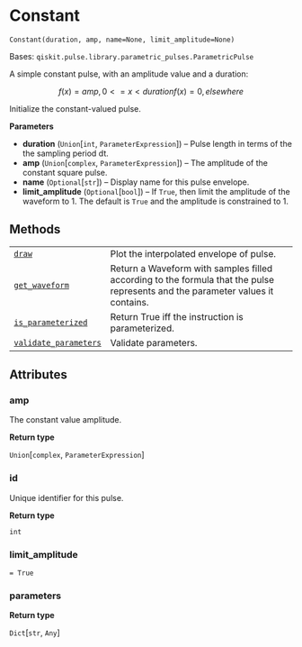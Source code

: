 # Constant

<span id="undefined" />

`Constant(duration, amp, name=None, limit_amplitude=None)`

Bases: `qiskit.pulse.library.parametric_pulses.ParametricPulse`

A simple constant pulse, with an amplitude value and a duration:

$$
f(x) = amp    ,  0 <= x < duration
f(x) = 0      ,  elsewhere
$$

Initialize the constant-valued pulse.

**Parameters**

*   **duration** (`Union`\[`int`, `ParameterExpression`]) – Pulse length in terms of the the sampling period dt.
*   **amp** (`Union`\[`complex`, `ParameterExpression`]) – The amplitude of the constant square pulse.
*   **name** (`Optional`\[`str`]) – Display name for this pulse envelope.
*   **limit\_amplitude** (`Optional`\[`bool`]) – If `True`, then limit the amplitude of the waveform to 1. The default is `True` and the amplitude is constrained to 1.

## Methods

|                                                                                                                                                                                  |                                                                                                                                |
| -------------------------------------------------------------------------------------------------------------------------------------------------------------------------------- | ------------------------------------------------------------------------------------------------------------------------------ |
| [`draw`](qiskit.pulse.library.Constant.draw#qiskit.pulse.library.Constant.draw "qiskit.pulse.library.Constant.draw")                                                             | Plot the interpolated envelope of pulse.                                                                                       |
| [`get_waveform`](qiskit.pulse.library.Constant.get_waveform#qiskit.pulse.library.Constant.get_waveform "qiskit.pulse.library.Constant.get_waveform")                             | Return a Waveform with samples filled according to the formula that the pulse represents and the parameter values it contains. |
| [`is_parameterized`](qiskit.pulse.library.Constant.is_parameterized#qiskit.pulse.library.Constant.is_parameterized "qiskit.pulse.library.Constant.is_parameterized")             | Return True iff the instruction is parameterized.                                                                              |
| [`validate_parameters`](qiskit.pulse.library.Constant.validate_parameters#qiskit.pulse.library.Constant.validate_parameters "qiskit.pulse.library.Constant.validate_parameters") | Validate parameters.                                                                                                           |

## Attributes

<span id="undefined" />

### amp

The constant value amplitude.

**Return type**

`Union`\[`complex`, `ParameterExpression`]

<span id="undefined" />

### id

Unique identifier for this pulse.

**Return type**

`int`

<span id="undefined" />

### limit\_amplitude

`= True`

<span id="undefined" />

### parameters

**Return type**

`Dict`\[`str`, `Any`]
